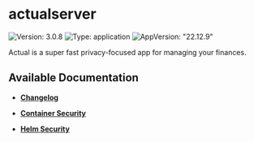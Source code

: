 # actualserver

![Version: 3.0.8](https://img.shields.io/badge/Version-3.0.8-informational?style=flat-square) ![Type: application](https://img.shields.io/badge/Type-application-informational?style=flat-square) ![AppVersion: "22.12.9"](https://img.shields.io/badge/AppVersion-"22.12.9"-informational?style=flat-square)

Actual is a super fast privacy-focused app for managing your finances.

## Available Documentation

- [**Changelog**](CHANGELOG)

- [**Container Security**](container-security)

- [**Helm Security**](helm-security)

